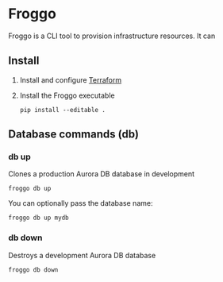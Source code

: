 # Froggo

Froggo is a CLI tool to provision infrastructure resources. It can

## Install

1. Install and configure <a href="https://developer.hashicorp.com/terraform/tutorials/aws-get-started/install-cli">Terraform</a>

2. Install the Froggo executable

   ```shell
   pip install --editable .
   ```

## Database commands (db)

### db up

Clones a production Aurora DB database in development

```shell
froggo db up
```

You can optionally pass the database name:

```shell
froggo db up mydb
```

### db down

Destroys a development Aurora DB database

```shell
froggo db down
```
